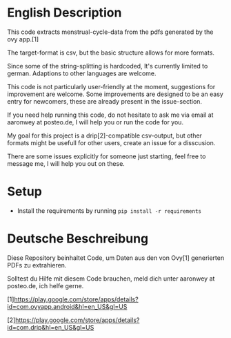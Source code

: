 
# English Description
This code extracts menstrual-cycle-data from the pdfs
generated by the ovy app.[1]

The target-format is csv, but the basic structure allows for more
formats.

Since some of the string-splitting is hardcoded, It's currently limited to german.
Adaptions to other languages are welcome.

This code is not particularly user-friendly at the moment, suggestions for 
improvement are welcome. Some improvements are designed to be an easy 
entry for newcomers, these are already present in the issue-section.

If you need help running this code, do not hesitate to ask me via
email at aaronwey at posteo.de, I will help you or run the code for you.

My goal for this project is a drip[2]-compatible csv-output, but other 
formats might be usefull for other users, create an issue for a disscusion.

There are some issues explicitly for someone just starting,
feel free to message me, I will help you out on these.

# Setup 

- Install the requirements by running ```pip install -r requirements```


# Deutsche Beschreibung
Diese Repository beinhaltet Code, um Daten aus den von Ovy[1] generierten PDFs
zu extrahieren.

Solltest du Hilfe mit diesem Code brauchen, meld dich unter aaronwey at posteo.de,
ich helfe gerne.

[1]https://play.google.com/store/apps/details?id=com.ovyapp.android&hl=en_US&gl=US

[2]https://play.google.com/store/apps/details?id=com.drip&hl=en_US&gl=US
